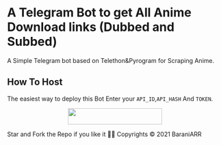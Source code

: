 #  A Telegram Bot to get All Anime Download links (Dubbed and Subbed)
A Simple Telegram bot based on Telethon&amp;Pyrogram for Scraping  Anime.
## How To Host
The easiest way to deploy this Bot
Enter your ```API_ID```,```API_HASH``` And ```TOKEN```.
<p align="center"><a href="https://heroku.com/deploy?template=https://github.com/Red-Aura/HerokuAnimeDLBot"> <img src="https://img.shields.io/badge/Deploy%20To%20Heroku-black?style=for-the-badge&logo=heroku" width="220" height="38.45"/></a></p>
Star and Fork the Repo if you like it 💖💖
Copyrights © 2021 BaraniARR

